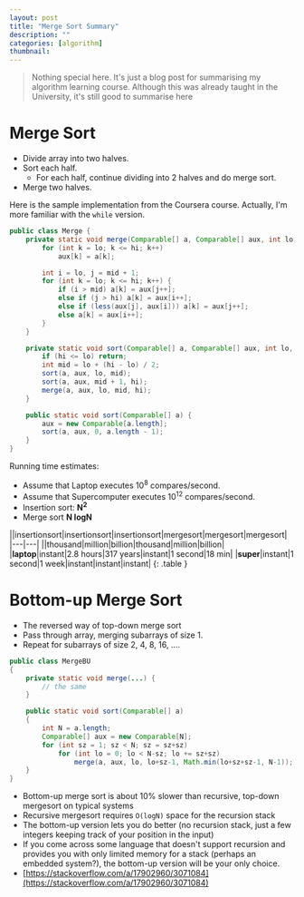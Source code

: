 ```yaml
---
layout: post
title: "Merge Sort Summary"
description: ""
categories: [algorithm]
thumbnail: 
---
```


> Nothing special here. It's just a blog post for summarising my algorithm learning course. Although
> this was already taught in the University, it's still good to summarise here

# Merge Sort

- Divide array into two halves.
- Sort each half.
  - For each half, continue dividing into 2 halves and do merge sort.
- Merge two halves.

Here is the sample implementation from the Coursera course. Actually, I'm more familiar with the
`while` version.

```java
public class Merge {
    private static void merge(Comparable[] a, Comparable[] aux, int lo, int mid, int hi) {
        for (int k = lo; k <= hi; k++)
            aux[k] = a[k];

        int i = lo, j = mid + 1;
        for (int k = lo; k <= hi; k++) {
            if (i > mid) a[k] = aux[j++];
            else if (j > hi) a[k] = aux[i++];
            else if (less(aux[j], aux[i])) a[k] = aux[j++];
            else a[k] = aux[i++];
        }
    }

    private static void sort(Comparable[] a, Comparable[] aux, int lo, int hi) {
        if (hi <= lo) return;
        int mid = lo + (hi - lo) / 2;
        sort(a, aux, lo, mid);
        sort(a, aux, mid + 1, hi);
        merge(a, aux, lo, mid, hi);
    }

    public static void sort(Comparable[] a) {
        aux = new Comparable[a.length];
        sort(a, aux, 0, a.length - 1);
    }
}
```

<!-- more -->

Running time estimates:
- Assume that Laptop executes 10<sup>8</sup> compares/second.
- Assume that Supercomputer executes 10<sup>12</sup> compares/second.
- Insertion sort: **N<sup>2</sup>**
- Merge sort **N logN**

||insertionsort|insertionsort|insertionsort|mergesort|mergesort|mergesort|
|---|---|
||thousand|million|billion|thousand|million|billion|
|**laptop**|instant|2.8 hours|317 years|instant|1 second|18 min|
|**super**|instant|1 second|1 week|instant|instant|instant|
{: .table }

# Bottom-up Merge Sort

- The reversed way of top-down merge sort
- Pass through array, merging subarrays of size 1.
- Repeat for subarrays of size 2, 4, 8, 16, ....

```java
public class MergeBU
{
    private static void merge(...) {
        // the same
    }

    public static void sort(Comparable[] a)
    {
        int N = a.length;
        Comparable[] aux = new Comparable[N];
        for (int sz = 1; sz < N; sz = sz+sz)
            for (int lo = 0; lo < N-sz; lo += sz+sz)
                merge(a, aux, lo, lo+sz-1, Math.min(lo+sz+sz-1, N-1));
    }
}
```

- Bottom-up merge sort is about 10% slower than recursive, top-down mergesort on typical systems
- Recursive mergesort requires `O(logN)` space for the recursion stack
- The bottom-up version lets you do better (no recursion stack, just a few integers keeping track of
  your position in the input)
- If you come across some language that doesn't support recursion and provides you with only limited
  memory for a stack (perhaps an embedded system?), the bottom-up version will be your only choice.
- [https://stackoverflow.com/a/17902960/3071084](https://stackoverflow.com/a/17902960/3071084)
